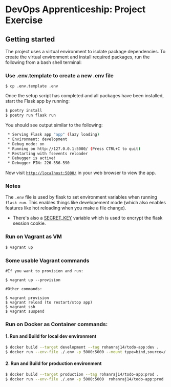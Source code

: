 # DevOps Apprenticeship: Project Exercise

## Getting started

The project uses a virtual environment to isolate package dependencies. To create the virtual environment and install required packages, run the following from a bash shell terminal:

### Use .env.template to create a new .env file
```
$ cp .env.template .env 
```
Once the setup script has completed and all packages have been installed, start the Flask app by running:
```bash
$ poetry install 
$ poetry run flask run
```

You should see output similar to the following:
```bash
 * Serving Flask app "app" (lazy loading)
 * Environment: development
 * Debug mode: on
 * Running on http://127.0.0.1:5000/ (Press CTRL+C to quit)
 * Restarting with fsevents reloader
 * Debugger is active!
 * Debugger PIN: 226-556-590
```
Now visit [`http://localhost:5000/`](http://localhost:5000/) in your web browser to view the app.

### Notes

The `.env` file is used by flask to set environment variables when running `flask run`. This enables things like developement mode (which also enables features like hot reloading when you make a file change).
* There's also a [SECRET_KEY](https://flask.palletsprojects.com/en/1.1.x/config/#SECRET_KEY) variable which is used to encrypt the flask session cookie.

### Run on Vagrant as VM
```bash
$ vagrant up
```

### Some usable Vagrant commands
```
#If you want to provision and run:

$ vagrant up --provision

#Other commands: 

$ vagrant provision
$ vagrant reload (to restart/stop app)
$ vagrant ssh
$ vagrant suspend
```

### Run on Docker as Container commands:
#### 1. Run and Build for local dev environment
```bash
$ docker build --target development --tag rohanraj14/todo-app:dev .
$ docker run --env-file ./.env -p 5000:5000 --mount type=bind,source=/.,target=/app rohanraj14/todo-app:dev
```
#### 2. Run and Build for production environment
```bash
$ docker build --target production --tag rohanraj14/todo-app:prod .
$ docker run --env-file ./.env -p 5000:5000  rohanraj14/todo-app:prod
```
